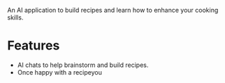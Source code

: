 An AI application to build recipes and learn how to enhance your cooking skills.
# Features
- AI chats to help brainstorm and build recipes.
- Once happy with a recipeyou 